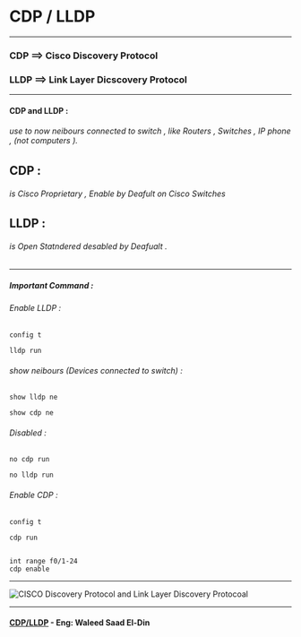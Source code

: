 # CDP / LLDP 
---
### CDP  ==> Cisco Discovery Protocol
### LLDP ==> Link Layer Dicscovery Protocol 


---

#### CDP and LLDP :
###### use to now neibours connected to switch , like Routers , Switches , IP phone ,   (not computers ).


## CDP  : 
###### is Cisco Proprietary , Enable by Deafult on Cisco Switches 
## LLDP : 
###### is Open Statndered desabled by Deafualt .

---
##### Important Command  :

###### Enable LLDP : 

```
config t

lldp run
```

###### show neibours (Devices connected to switch) :

```
show lldp ne

show cdp ne
```

###### Disabled : 

```
no cdp run

no lldp run
```


###### Enable CDP : 

```
config t

cdp run


int range f0/1-24
cdp enable
```

---

<div>
<img src="https://github.com/Mohamed-Abdelwahed/Networking_Start/assets/86673523/09ef9115-62e7-4517-b901-8d4dce291dbe"  alt="CISCO Discovery Protocol and Link Layer Discovery Protocoal"/>
</div>

---



#### [CDP/LLDP](https://youtu.be/p5Z0xcJQArY?si=iap_PdeILWdqGVKJ) - Eng: Waleed Saad El-Din
